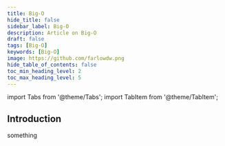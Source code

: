 ```yaml
---
title: Big-O
hide_title: false
sidebar_label: Big-O
description: Article on Big-O
draft: false
tags: [Big-O]
keywords: [Big-O]
image: https://github.com/farlowdw.png
hide_table_of_contents: false
toc_min_heading_level: 2
toc_max_heading_level: 5
---
```


import Tabs from '@theme/Tabs';
import TabItem from '@theme/TabItem';

## Introduction

something